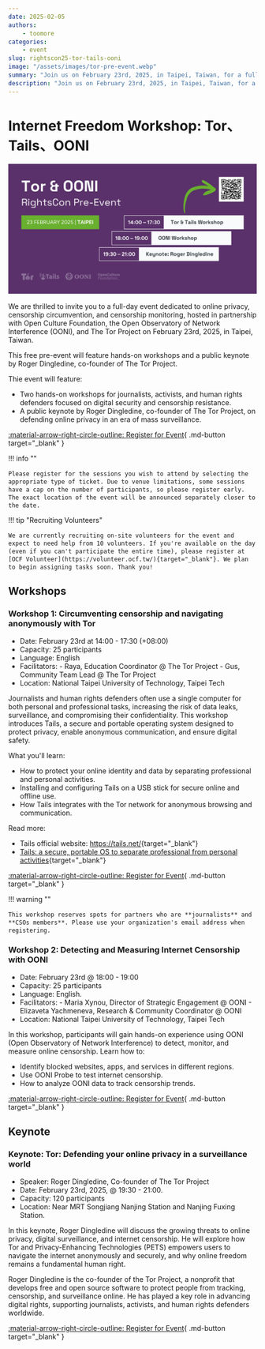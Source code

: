 ```yaml
---
date: 2025-02-05
authors:
    - toomore
categories:
    - event
slug: rightscon25-tor-tails-ooni
image: "/assets/images/tor-pre-event.webp"
summary: "Join us on February 23rd, 2025, in Taipei, Taiwan, for a full-day event focused on online privacy, censorship circumvention, and monitoring. Hosted in partnership with the Open Culture Foundation, OONI, and The Tor Project, this free pre-event includes hands-on workshops and a keynote by Roger Dingledine, co-founder of The Tor Project."
description: "Join us on February 23rd, 2025, in Taipei, Taiwan, for a full-day event focused on online privacy, censorship circumvention, and monitoring. Hosted in partnership with the Open Culture Foundation, OONI, and The Tor Project, this free pre-event includes hands-on workshops and a keynote by Roger Dingledine, co-founder of The Tor Project."
---
```


# Internet Freedom Workshop: Tor、Tails、OONI

![Pre-event - Tor, Tails, OONI](../../assets/images/tor-pre-event.webp)

We are thrilled to invite you to a full-day event dedicated to online privacy, censorship circumvention, and censorship monitoring, hosted in partnership with Open Culture Foundation, the Open Observatory of Network Interference (OONI), and The Tor Project on February 23rd, 2025, in Taipei, Taiwan.

This free pre-event will feature hands-on workshops and a public keynote by Roger Dingledine, co-founder of The Tor Project.

Thie event will feature:

- Two hands-on workshops for journalists, activists, and human rights defenders focused on digital security and censorship resistance.
- A public keynote by Roger Dingledine, co-founder of The Tor Project, on defending online privacy in an era of mass surveillance.

[:material-arrow-right-circle-outline: Register for Event](https://kktix.com/events/internetfreedom-tor-tails-ooni-2025/registrations/new){ .md-button target="_blank" }

!!! info ""

    Please register for the sessions you wish to attend by selecting the appropriate type of ticket. Due to venue limitations, some sessions have a cap on the number of participants, so please register early. The exact location of the event will be announced separately closer to the date.

!!! tip "Recruiting Volunteers"

    We are currently recruiting on-site volunteers for the event and expect to need help from 10 volunteers. If you're available on the day (even if you can't participate the entire time), please register at [OCF Volunteer](https://volunteer.ocf.tw/){target="_blank"}. We plan to begin assigning tasks soon. Thank you!

<!-- more -->

## Workshops

### Workshop 1: Circumventing censorship and navigating anonymously with Tor

- Date: February 23rd at 14:00 - 17:30 (+08:00)
- Capacity: 25 participants
- Language: English
- Facilitators:
      - Raya, Education Coordinator @ The Tor Project
      - Gus, Community Team Lead @ The Tor Project
- Location: National Taipei University of Technology, Taipei Tech

Journalists and human rights defenders often use a single computer for both personal and professional tasks, increasing the risk of data leaks, surveillance, and compromising their confidentiality. This workshop introduces Tails, a secure and portable operating system designed to protect privacy, enable anonymous communication, and ensure digital safety.

What you'll learn:

- How to protect your online identity and data by separating professional and personal activities.
- Installing and configuring Tails on a USB stick for secure online and offline use.
- How Tails integrates with the Tor network for anonymous browsing and communication.

Read more:

- Tails official website: <https://tails.net/>{target="_blank"}
- [Tails: a secure, portable OS to separate professional from personal activities](https://safety.rsf.org/tails-a-secure-portable-os-to-separate-professional-from-personal-activities/){target="_blank"}

[:material-arrow-right-circle-outline: Register for Event](https://kktix.com/events/internetfreedom-tor-tails-ooni-2025/registrations/new){ .md-button target="_blank" }

!!! warning ""

    This workshop reserves spots for partners who are **journalists** and **CSOs members**. Please use your organization's email address when registering.

### Workshop 2: Detecting and Measuring Internet Censorship with OONI

- Date: February 23rd @ 18:00 - 19:00
- Capacity: 25 participants
- Language: English.
- Facilitators:
      - Maria Xynou, Director of Strategic Engagement @ OONI
      - Elizaveta Yachmeneva, Research & Community Coordinator @ OONI
- Location: National Taipei University of Technology, Taipei Tech

In this workshop, participants will gain hands-on experience using OONI (Open Observatory of Network Interference) to detect, monitor, and measure online censorship. Learn how to:

- Identify blocked websites, apps, and services in different regions.
- Use OONI Probe to test internet censorship.
- How to analyze OONI data to track censorship trends.

[:material-arrow-right-circle-outline: Register for Event](https://kktix.com/events/internetfreedom-tor-tails-ooni-2025/registrations/new){ .md-button target="_blank" }

## Keynote

### Keynote: Tor: Defending your online privacy in a surveillance world

- Speaker: Roger Dingledine, Co-founder of The Tor Project
- Date: February 23rd, 2025, @ 19:30 - 21:00.
- Capacity: 120 participants
- Location: Near MRT Songjiang Nanjing Station and Nanjing Fuxing Station.

In this keynote, Roger Dingledine will discuss the growing threats to online privacy, digital surveillance, and internet censorship. He will explore how Tor and Privacy-Enhancing Technologies (PETS) empowers users to navigate the internet anonymously and securely, and why online freedom remains a fundamental human right.

Roger Dingledine is the co-founder of the Tor Project, a nonprofit that develops free and open source software to protect people from tracking, censorship, and surveillance online. He has played a key role in advancing digital rights, supporting journalists, activists, and human rights defenders worldwide.

[:material-arrow-right-circle-outline: Register for Event](https://kktix.com/events/internetfreedom-tor-tails-ooni-2025/registrations/new){ .md-button target="_blank" }

